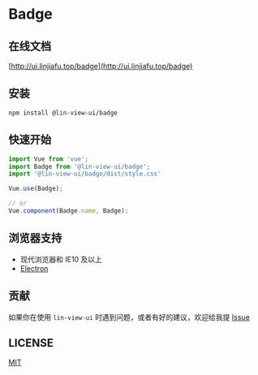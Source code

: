 # Badge


## 在线文档

[http://ui.linjiafu.top/badge](http://ui.linjiafu.top/badge)


## 安装

```
npm install @lin-view-ui/badge
```

## 快速开始

```javascript
import Vue from 'vue';
import Badge from '@lin-view-ui/badge';
import '@lin-view-ui/badge/dist/style.css'

Vue.use(Badge);

// or
Vue.component(Badge.name, Badge);
```

## 浏览器支持

- 现代浏览器和 IE10 及以上
- [Electron](http://electron.atom.io/)

## 贡献

如果你在使用 `lin-view-ui` 时遇到问题，或者有好的建议，欢迎给我提 [Issue](https://github.com/c10342/lin-view-ui/issues)

## LICENSE

[MIT](https://github.com/c10342/lin-view-ui/blob/master/LICENSE)
